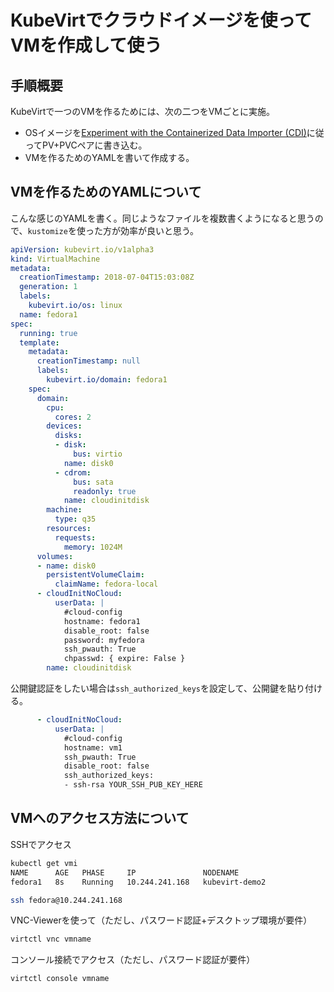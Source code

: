 # KubeVirtでクラウドイメージを使ってVMを作成して使う

## 手順概要

KubeVirtで一つのVMを作るためには、次の二つをVMごとに実施。

- OSイメージを[Experiment with the Containerized Data Importer (CDI)](https://kubevirt.io/labs/kubernetes/lab2.html)に従ってPV+PVCペアに書き込む。
- VMを作るためのYAMLを書いて作成する。

## VMを作るためのYAMLについて

こんな感じのYAMLを書く。同じようなファイルを複数書くようになると思うので、`kustomize`を使った方が効率が良いと思う。

```yaml
apiVersion: kubevirt.io/v1alpha3
kind: VirtualMachine
metadata:
  creationTimestamp: 2018-07-04T15:03:08Z
  generation: 1
  labels:
    kubevirt.io/os: linux
  name: fedora1
spec:
  running: true
  template:
    metadata:
      creationTimestamp: null
      labels:
        kubevirt.io/domain: fedora1
    spec:
      domain:
        cpu:
          cores: 2
        devices:
          disks:
          - disk:
              bus: virtio
            name: disk0
          - cdrom:
              bus: sata
              readonly: true
            name: cloudinitdisk
        machine:
          type: q35
        resources:
          requests:
            memory: 1024M
      volumes:
      - name: disk0
        persistentVolumeClaim:
          claimName: fedora-local
      - cloudInitNoCloud:
          userData: |
            #cloud-config
            hostname: fedora1
            disable_root: false
            password: myfedora
            ssh_pwauth: True
            chpasswd: { expire: False }
        name: cloudinitdisk
```

公開鍵認証をしたい場合は`ssh_authorized_keys`を設定して、公開鍵を貼り付ける。

```yaml
      - cloudInitNoCloud:
          userData: |
            #cloud-config
            hostname: vm1
            ssh_pwauth: True
            disable_root: false
            ssh_authorized_keys:
            - ssh-rsa YOUR_SSH_PUB_KEY_HERE
```

## VMへのアクセス方法について

SSHでアクセス

```bash
kubectl get vmi
NAME      AGE   PHASE     IP               NODENAME
fedora1   8s    Running   10.244.241.168   kubevirt-demo2

ssh fedora@10.244.241.168
```

VNC-Viewerを使って（ただし、パスワード認証+デスクトップ環境が要件）

```bash
virtctl vnc vmname
```

コンソール接続でアクセス（ただし、パスワード認証が要件）

```bash
virtctl console vmname
```
